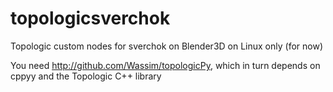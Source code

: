 # topologicsverchok
Topologic custom nodes for sverchok on Blender3D on Linux only (for now)

You need http://github.com/Wassim/topologicPy, which in turn depends on cppyy and the Topologic C++ library
